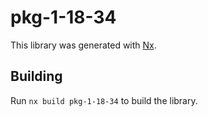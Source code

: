 # pkg-1-18-34

This library was generated with [Nx](https://nx.dev).

## Building

Run `nx build pkg-1-18-34` to build the library.
